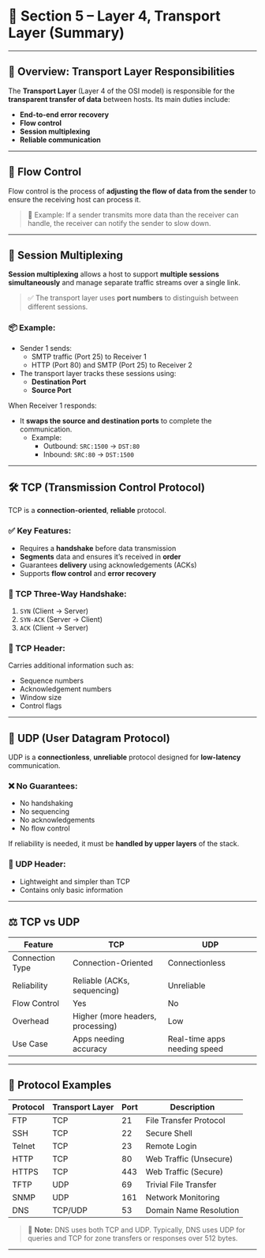 # 📘 Section 5 – Layer 4, Transport Layer (Summary)

---

## 🎯 Overview: Transport Layer Responsibilities

The **Transport Layer** (Layer 4 of the OSI model) is responsible for the **transparent transfer of data** between hosts. Its main duties include:

- **End-to-end error recovery**
- **Flow control**
- **Session multiplexing**
- **Reliable communication**

---

## 🔄 Flow Control

Flow control is the process of **adjusting the flow of data from the sender** to ensure the receiving host can process it.

> 📌 Example: If a sender transmits more data than the receiver can handle, the receiver can notify the sender to slow down.

---

## 🧵 Session Multiplexing

**Session multiplexing** allows a host to support **multiple sessions simultaneously** and manage separate traffic streams over a single link.

> ✅ The transport layer uses **port numbers** to distinguish between different sessions.

### 📦 Example:
- Sender 1 sends:
  - SMTP traffic (Port 25) to Receiver 1
  - HTTP (Port 80) and SMTP (Port 25) to Receiver 2
- The transport layer tracks these sessions using:
  - **Destination Port**
  - **Source Port**

When Receiver 1 responds:
- It **swaps the source and destination ports** to complete the communication.
  - Example:
    - Outbound: `SRC:1500` → `DST:80`
    - Inbound: `SRC:80` → `DST:1500`

---

## 🛠 TCP (Transmission Control Protocol)

TCP is a **connection-oriented**, **reliable** protocol.

### ✅ Key Features:
- Requires a **handshake** before data transmission
- **Segments** data and ensures it’s received in **order**
- Guarantees **delivery** using acknowledgements (ACKs)
- Supports **flow control** and **error recovery**

### 🤝 TCP Three-Way Handshake:
1. `SYN` (Client → Server)
2. `SYN-ACK` (Server → Client)
3. `ACK` (Client → Server)

### 🧱 TCP Header:
Carries additional information such as:
- Sequence numbers
- Acknowledgement numbers
- Window size
- Control flags

---

## 🚀 UDP (User Datagram Protocol)

UDP is a **connectionless**, **unreliable** protocol designed for **low-latency** communication.

### ❌ No Guarantees:
- No handshaking
- No sequencing
- No acknowledgements
- No flow control

If reliability is needed, it must be **handled by upper layers** of the stack.

### 🔹 UDP Header:
- Lightweight and simpler than TCP
- Contains only basic information

---

## ⚖️ TCP vs UDP

| Feature               | TCP                              | UDP                            |
|-----------------------|----------------------------------|--------------------------------|
| Connection Type       | Connection-Oriented              | Connectionless                 |
| Reliability           | Reliable (ACKs, sequencing)      | Unreliable                     |
| Flow Control          | Yes                              | No                             |
| Overhead              | Higher (more headers, processing)| Low                            |
| Use Case              | Apps needing accuracy            | Real-time apps needing speed   |

---

## 🎯 Protocol Examples

| Protocol | Transport Layer | Port | Description            |
|----------|------------------|------|------------------------|
| FTP      | TCP              | 21   | File Transfer Protocol |
| SSH      | TCP              | 22   | Secure Shell           |
| Telnet   | TCP              | 23   | Remote Login           |
| HTTP     | TCP              | 80   | Web Traffic (Unsecure) |
| HTTPS    | TCP              | 443  | Web Traffic (Secure)   |
| TFTP     | UDP              | 69   | Trivial File Transfer  |
| SNMP     | UDP              | 161  | Network Monitoring     |
| DNS      | TCP/UDP          | 53   | Domain Name Resolution |

> 📝 **Note:** DNS uses both TCP and UDP. Typically, DNS uses UDP for queries and TCP for zone transfers or responses over 512 bytes.

---
